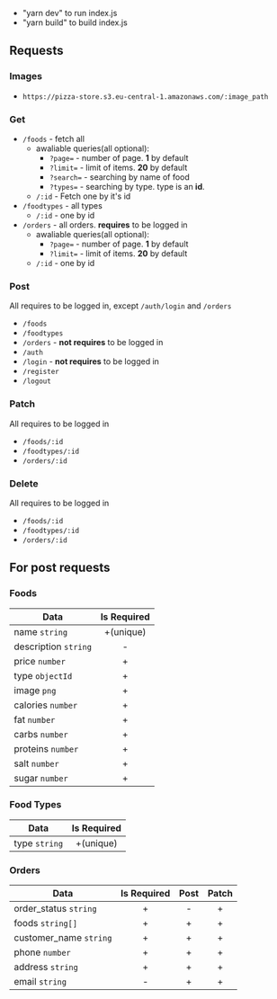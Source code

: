 - "yarn dev" to run index.js
- "yarn build" to build index.js

## Requests
### Images

* `https://pizza-store.s3.eu-central-1.amazonaws.com/:image_path`

### Get

* `/foods` - fetch all
  * awaliable queries(all optional):
    * `?page=` - number of page. **1** by default
    * `?limit=` - limit of items. **20** by default
    * `?search=` - searching by name of food
    * `?types=` - searching by type. type is an **id**. 
  * `/:id` - Fetch one by it's id
* `/foodtypes` - all types
  * `/:id` - one by id
* `/orders` - all orders. **requires** to be logged in
  * awaliable queries(all optional):
    * `?page=` - number of page. **1** by default
    * `?limit=` - limit of items. **20** by default
  * `/:id` - one by id

### Post

All requires to be logged in, except `/auth/login` and `/orders`
* `/foods`
* `/foodtypes`
* `/orders` - **not requires** to be logged in
* `/auth`
 * `/login` - **not requires** to be logged in
 * `/register` 
 * `/logout`
 
### Patch

All requires to be logged in
* `/foods/:id`
* `/foodtypes/:id`
* `/orders/:id`

### Delete

All requires to be logged in
* `/foods/:id`
* `/foodtypes/:id`
* `/orders/:id`

## For post requests
### Foods
|         Data         |     Is Required     |
| -------------------- |:-----------------:|
| name `string`        | +(unique)  |
| description `string` | -          |
| price `number`       | +          |
| type `objectId`      | +          |
| image `png`          | +          |
| calories `number`    | +          |
| fat `number`         | +          |
| carbs `number`       | +          |
| proteins `number`    | +          |
| salt `number`        | +          |
| sugar `number`       | +          |

### Food Types
|       Data        |       Is Required       |
| ----------------- |:-----------------:|
| type `string`     | +(unique)  |

### Orders
|       Data            | Is Required | Post | Patch |
| --------------------- |:-----------:|:----:|:-----:|
| order_status `string` |      +      |  -   |   +   |
| foods `string[]`      |      +      |  +   |   +   |
| customer_name `string`|      +      |  +   |   +   |
| phone `number`        |      +      |  +   |   +   |
| address `string`      |      +      |  +   |   +   |
| email `string`        |      -      |  +   |   +   |

